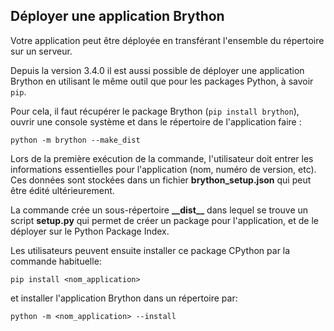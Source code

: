 Déployer une application Brython
--------------------------------

Votre application peut être déployée en transférant l'ensemble du répertoire
sur un serveur.

Depuis la version 3.4.0 il est aussi possible de déployer une application
Brython en utilisant le même outil que pour les packages Python, à savoir `pip`.

Pour cela, il faut récupérer le package Brython (`pip install brython`),
ouvrir une console système et dans le répertoire de l'application faire :

```console
python -m brython --make_dist
```

Lors de la première exécution de la commande, l'utilisateur doit entrer les
informations essentielles pour l'application (nom, numéro de version, etc).
Ces données sont stockées dans un fichier __brython_setup.json__ qui peut
être édité ultérieurement.

La commande crée un sous-répertoire __\_\_dist\_\___ dans lequel se trouve un
script __setup.py__ qui permet de créer un package pour l'application, et de
le déployer sur le Python Package Index.

Les utilisateurs peuvent ensuite installer ce package CPython par la commande
habituelle:

```console
pip install <nom_application>
```
et installer l'application Brython dans un répertoire par:
```console
python -m <nom_application> --install
```